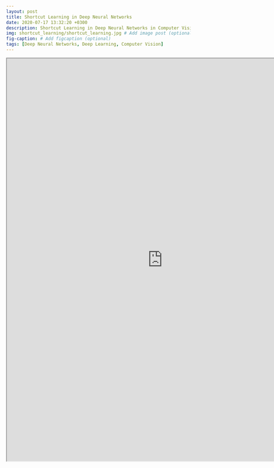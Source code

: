 ```yaml
---
layout: post
title: Shortcut Learning in Deep Neural Networks
date: 2020-07-17 13:32:20 +0300
description: Shortcut Learning in Deep Neural Networks in Computer Vision
img: shortcut_learning/shortcut_learning.jpg # Add image post (optional)
fig-caption: # Add figcaption (optional)
tags: [Deep Neural Networks, Deep Learning, Computer Vision]
---
```



<iframe src="https://drive.google.com/file/d/1WfyveeaEXE0GExoUBYrnYTEJYc_aLvO-/preview" width="850" height="1100"></iframe>
